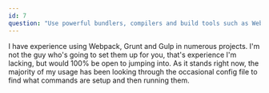 ```yaml
---
id: 7
question: "Use powerful bundlers, compilers and build tools such as Webpack, Grunt, Gulp and Parcel?"
---
```


I have experience using Webpack, Grunt and Gulp in numerous projects. I'm not the guy who's going to set them up for you, that's experience I'm lacking, but would 100% be open to jumping into. As it stands right now, the majority of my usage has been looking through the occasional config file to find what commands are setup and then running them.